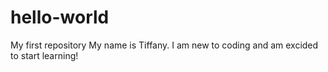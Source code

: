# hello-world
My first repository
My name is Tiffany. I am new to coding and am excided to start learning!
